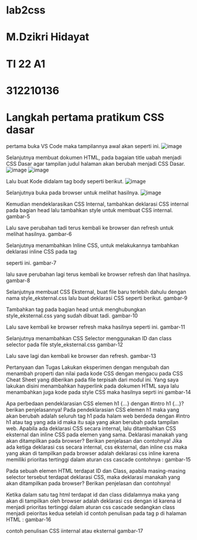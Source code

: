 # lab2css
# M.Dzikri Hidayat
# TI 22 A1
# 312210136
# Langkah pertama pratikum CSS dasar
pertama buka VS Code maka tampilannya awal akan seperti ini. ![image](https://github.com/dzikri226/lab2css/assets/122372727/59ce9b37-8cbb-43f8-8913-dff497bdd6bc)


Selanjutnya membuat dokumen HTML, pada bagaian title uabah menjadi CSS Dasar agar tampilan judul halaman akan berubah menjadi CSS Dasar. ![image](https://github.com/dzikri226/lab2css/assets/122372727/047e14ae-0b64-4df1-a949-aba256ffec00) ![image](https://github.com/dzikri226/lab2css/assets/122372727/7005d38d-72be-42f1-a735-88bd23162ec7)



Lalu buat Kode didalam tag body seperti berikut. ![image](https://github.com/dzikri226/lab2css/assets/122372727/1910219e-fd2a-409c-bad9-2999c9eccfad)


Selanjutnya buka pada browser untuk melihat hasilnya. ![image](https://github.com/dzikri226/lab2css/assets/122372727/4d40b500-c9b7-4343-a821-f5943655afe7)


Kemudian mendeklarasikan CSS Internal, tambahkan deklarasi CSS internal pada bagian head lalu tambahkan style untuk membuat CSS internal. gambar-5

Lalu save perubahan tadi terus kembali ke browser dan refresh untuk melihat hasilnya. gambar-6

Selanjutnya menambahkan Inline CSS, untuk melakukannya tambahkan deklarasi inline CSS pada tag <p> seperti ini. gambar-7

lalu save perubahan lagi terus kembali ke browser refresh dan lihat hasilnya. gambar-8

Selanjutnya membuat CSS Eksternal, buat file baru terlebih dahulu dengan nama style_eksternal.css lalu buat deklarasi CSS seperti berikut. gambar-9

Tambahkan tag <link> pada bagian head untuk menghubungkan style_eksternal.css yang sudah dibuat tadi. gambar-10

Lalu save kembali ke browser refresh maka hasilnya seperti ini. gambar-11

Selanjutnya menambahkan CSS Selector menggunakan ID dan class selector pada file style_eksternal.css gambar-12

Lalu save lagi dan kembali ke browser dan refresh. gambar-13

Pertanyaan dan Tugas
Lakukan eksperimen dengan mengubah dan menambah properti dan nilai pada kode CSS dengan mengacu pada CSS Cheat Sheet yang diberikan pada file terpisah dari modul ini.
Yang saya lakukan disini menambahkan hayperlink pada dokumen HTML saya lalu menambahkan juga kode pada style CSS maka hasilnya seprti ini
gambar-14

Apa perbedaan pendeklarasian CSS elemen h1 {...} dengan #intro h1 {...}? berikan penjelasannya!
Pada pendeklarasian CSS elemen h1 maka yang akan berubah adalah seluruh tag h1 pada halam web berdeda dengan #intro h1 atau tag yang ada id maka itu saja yang akan berubah pada tampilan web.
Apabila ada deklarasi CSS secara internal, lalu ditambahkan CSS eksternal dan inline CSS pada elemen yang sama. Deklarasi manakah yang akan ditampilkan pada browser? Berikan penjelasan dan contohnya!
Jika ada ketiga deklarasi css secara internal, css eksternal, dan inline css maka yang akan di tampilkan pada browser adalah deklarasi css inline karena memiliki prioritas tertinggi dalam aturan css cascade
contohnya : gambar-15

Pada sebuah elemen HTML terdapat ID dan Class, apabila masing-masing selector tersebut terdapat deklarasi CSS, maka deklarasi manakah yang akan ditampilkan pada browser? Berikan penjelasan dan contohnya! <p id="paragraf-1" class="text-paragraf">
Ketika dalam satu tag html terdapat id dan class didalamnya maka yang akan di tampilkan oleh browser adalah deklarasi css dengan id karena id menjadi prioritas tertinggi dalam aturan css cascade sedangkan class menjadi peioritas kedua setelah id
contoh penulisan pada tag p di halaman HTML : gambar-16

contoh penulisan CSS iinternal atau eksternal gambar-17

